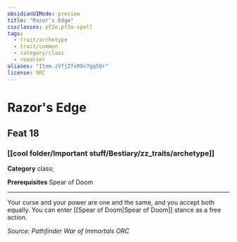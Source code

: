 ```yaml
---
obsidianUIMode: preview
title: "Razor's Edge"
cssclasses: pf2e,pf2e-spell
tags:
  - trait/archetype
  - trait/common
  - category/class
  - remaster
aliases: "Item.zVfjZfxROv7gq5Qr"
license: ORC
---
```

# Razor's Edge
## Feat 18
### [[cool folder/Important stuff/Bestiary/zz_traits/archetype]]

**Category** class; 



**Prerequisites** Spear of Doom
* * *
Your curse and your power are one and the same, and you accept both equally. You can enter [[Spear of Doom|Spear of Doom]] stance as a free action.

*Source: Pathfinder War of Immortals*
*ORC*